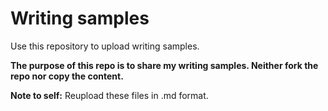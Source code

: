 # Writing samples
Use this repository to upload writing samples. 


**The purpose of this repo is to share my writing samples. Neither fork the repo nor copy the content.**


**Note to self:** Reupload these files in .md format.
